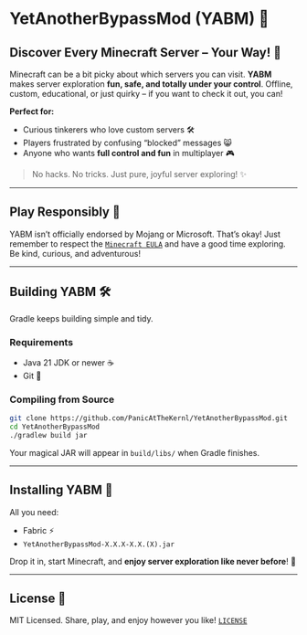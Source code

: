 # YetAnotherBypassMod (YABM) 🌟

## Discover Every Minecraft Server – Your Way! 🐾

Minecraft can be a bit picky about which servers you can visit. **YABM** makes server exploration **fun, safe, and totally under your control**. Offline, custom, educational, or just quirky – if you want to check it out, you can!

**Perfect for:**

* Curious tinkerers who love custom servers 🛠️
* Players frustrated by confusing “blocked” messages 😸
* Anyone who wants **full control and fun** in multiplayer 🎮

> No hacks. No tricks. Just pure, joyful server exploring! ✨

---

## Play Responsibly 🌈

YABM isn’t officially endorsed by Mojang or Microsoft. That’s okay! Just remember to respect the [`Minecraft EULA`](https://www.minecraft.net/en-us/eula) and have a good time exploring. Be kind, curious, and adventurous!

---

## Building YABM 🛠️

Gradle keeps building simple and tidy.

### Requirements

* Java 21 JDK or newer ☕
* Git 🐙

### Compiling from Source

```bash
git clone https://github.com/PanicAtTheKernl/YetAnotherBypassMod.git
cd YetAnotherBypassMod
./gradlew build jar
```

Your magical JAR will appear in `build/libs/` when Gradle finishes.

---

## Installing YABM 🎉

All you need:

* Fabric ⚡
* `YetAnotherBypassMod-X.X.X-X.X.(X).jar`

Drop it in, start Minecraft, and **enjoy server exploration like never before**! 🐾

---

## License 📜

MIT Licensed. Share, play, and enjoy however you like!
[`LICENSE`](https://github.com/PanicAtTheKernl/YetAnotherBypassMod/blob/main/LICENSE)
